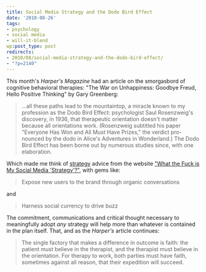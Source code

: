 ```yaml
---
title: Social Media Strategy and the Dodo Bird Effect
date: '2010-08-26'
tags:
- psychology
- social media
- will-it-blend
wp:post_type: post
redirects:
- 2010/08/social-media-strategy-and-the-dodo-bird-effect/
- "?p=2140"
---
```


This month's _Harper's Magazine_ had an article on the smorgasbord of cognitive behavioral therapies: "The War on Unhappiness: Goodbye Freud, Hello Positive Thinking" by Gary Greenberg:

> ...all these paths lead to the mountaintop, a miracle known to my profession as the Dodo Bird Effect: psychologist Saul Rosenzweig's discovery, in 1936, that therapeutic orientation doesn't matter because all orientations work. (Rosenzweig subtitled his paper "Everyone Has Won and All Must Have Prizes," the verdict pro- nounced by the dodo in Alice's Adventures in Wonderland.) The Dodo Bird Effect has been borne out by numerous studies since, with one elaboration.

Which made me think of [strategy](http://www.comnetwork.org/resources/jargon_s.html#Strategy) advice from the website ["What the Fuck is My Social Media 'Strategy'?"](http://whatthefuckismysocialmediastrategy.com/), with gems like:

> Expose new users to the brand through organic conversations

and

> Harness social currency to drive buzz

The commitment, communications and critical thought necessary to meaningfully adopt _any_ strategy will help more than whatever is contained in the plan itself. That, and as the _Harper's_ article continues:

> The single factory that makes a difference in outcome is faith: the patient must believe in the therapist, and the therapist must believe in the orientation. For therapy to work, both parties must have faith, sometimes against all reason, that their expedition will succeed.
